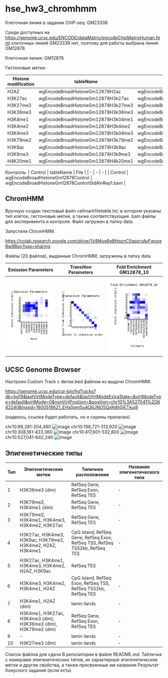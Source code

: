 # hse_hw3_chromhmm

Клеточная линия в задании ChIP-seq: GM23338

Среди доступных на https://genome.ucsc.edu/ENCODE/dataMatrix/encodeChipMatrixHuman.html клеточных линий GM23338 нет, поэтому для работы выбрана линия GM12878.

Клеточная линия: GM12878

Гистоновые метки:

| Histone modification | tableName | File |
| - | - | - |
| H2AZ | wgEncodeBroadHistoneGm12878H2az | wgEncodeBroadHistoneGm12878H2azStdAlnRep1.bam |
| H3K27ac | wgEncodeBroadHistoneGm12878H3k27ac | wgEncodeBroadHistoneGm12878H3k27acStdAlnRep1.bam |
| H3K27me3 | wgEncodeBroadHistoneGm12878H3k27me3 | wgEncodeBroadHistoneGm12878H3k27me3StdAlnRep1.bam |
| H3K36me3 | wgEncodeBroadHistoneGm12878H3k36me3 | wgEncodeBroadHistoneGm12878H3k36me3StdAlnRep1.bam |
| H3K4me1 | wgEncodeBroadHistoneGm12878H3k04me1 | wgEncodeBroadHistoneGm12878H3k04me1StdAlnRep1V2.bam |
| H3K4me2 | wgEncodeBroadHistoneGm12878H3k4me2 | wgEncodeBroadHistoneGm12878H3k4me2StdAlnRep1.bam |
| H3K4me3 | wgEncodeBroadHistoneGm12878H3k04me3 | wgEncodeBroadHistoneGm12878H3k04me3StdAlnRep2V2.bam |
| H3K79me2 | wgEncodeBroadHistoneGm12878H3k79me2 | wgEncodeBroadHistoneGm12878H3k79me2StdAlnRep1.bam |
| H3K9ac | wgEncodeBroadHistoneGm12878H3k9ac | wgEncodeBroadHistoneGm12878H3k9acStdAlnRep1.bam |
| H3K9me3 | wgEncodeBroadHistoneGm12878H3k9me3 | wgEncodeBroadHistoneGm12878H3k9me3StdAlnRep1.bam |
| H4K20me1 | wgEncodeBroadHistoneGm12878H4k20me1 | wgEncodeBroadHistoneGm12878H4k20me1StdAlnRep1.bam |

Контроль:
| Control | tableName | File |
| - | - | - |
| Control | wgEncodeBroadHistoneGm12878Control | wgEncodeBroadHistoneGm12878ControlStdAlnRep1.bam |

## ChromHMM
Вручную создан текстовый файл cellmarkfiletable.txt, в котором указаны тип клеток, гистоновые метки, а также соответствующие .bam файлы для эксперимента и контроля. Файл загружен в папку data.

Запустили ChromHMM.

https://colab.research.google.com/drive/1V4Mug6eBHqznC5aqzryAyFwoze8w9Bqv?usp=sharing

Файлы (20 файлов), выданные ChromHMM, загружены в папку data.

Emission Parameters | Transition Parameters | Fold Enrichment GM12878_10
-|-|-
![](data/emissions_10.png) | ![](data/transitions_10.png) | ![](data/GM12878_10_overlap.png)

## UCSC Genome Browser
Настроен Custom Track с dense.bed файлом из выдачи ChromHMM.

https://genome.ucsc.edu/cgi-bin/hgTracks?db=hg19&lastVirtModeType=default&lastVirtModeExtraState=&virtModeType=default&virtMode=0&nonVirtPosition=&position=chr10%3A527041%2D642240&hgsid=1600518621_EHa5pm5uAQ6JNO5QxN4h5jETkuj8

(надеюсь, ссылка будет работать, но и скрины прилагаю)

chr10:89,281-204,480
![image](https://user-images.githubusercontent.com/114621114/229536590-15d95157-401d-4d70-b74f-3ce3a59e236a.png)
chr10:198,721-313,920
![image](https://user-images.githubusercontent.com/114621114/229537254-5695305b-5b93-4a04-94f6-16e14fdc417f.png)
chr10:308,161-423,360
![image](https://user-images.githubusercontent.com/114621114/229539712-0bd2e9e8-8588-48d4-8d0b-ebab280e9726.png)
chr10:417,601-532,800
![image](https://user-images.githubusercontent.com/114621114/229540650-f7febf0c-506d-4e16-817b-1fa7204947b8.png)
chr10:527,041-642,240
![image](https://user-images.githubusercontent.com/114621114/229541106-5c77d666-0b85-40a7-9150-a4acc7f183a1.png)

## Эпигенетические типы

| Тип | Эпигенетические метки | Типичное расположение | Название эпигенетического типа |
| - | - | - | - |
| 1 | H3K36me3 (dim) | RefSeq Gene, RefSeq Exon, RefSeq TES | - |
| 2 | H3K79me2, H3K4me1 (dim) | RefSeq Gene, RefSeq TES | - |
| 3 | H3K79me2, H3K4me1, H3K4me3, H3K4me2, H3K27ac | RefSeq Gene, RefSeq TES | - |
| 4 | H3K27ac, H3K4me3, H3K9ac, H3K79me2, H3K4me2, H2AZ, H3K4me1 | CpG Island, RefSeq Gene, RefSeq Exon, RefSeq TSS, RefSeq TSS2kb, RefSeq TES | - |
| 5 | H3K27ac, H3K4me1, H3K4me3, H3K4me2, H2AZ, H3K9ac | RefSeq TES | - |
| 6 | H3K4me3, H3K4me2, H3K4me1, H2AZ | CpG Island, RefSeq Exon, RefSeq TSS, RefSeq TSS2kb, RefSeq TES | - |
| 7 | H3K4me1, H2AZ (dim) | lamin ilands | - |
| 8 | H3K4me1, H3K27ac, H3K4me3 (dim), H3K36me3 (dim), H3K79me2 (dim) | RefSeq Gene, RefSeq Exon, RefSeq TES | - |
| 9 | - | lamin ilands | - |
| 10 | H3K27me3 (dim) | lamin ilands | - |


Список файлов для сдачи
В репозитории в файле README.md:
Табличка с номерами эпигенетических типов, их характерные эпигенетические метки и другие свойства, а также присвоенные им названия
Результат бонусного задания (если есть)

